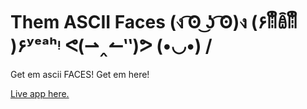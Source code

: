 # Them ASCII Faces (ง ͡ʘ ͜ʖ ͡ʘ)ง (۶ꈨຶꎁꈨຶ )۶ʸᵉᵃʰᵎ ᕙ(⇀‸↼‶)ᕗ  (•◡•) /

Get em ascii FACES! Get em here!

[Live app here.](https://those-ascii-faces.herokuapp.com)